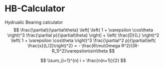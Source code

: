 # HB-Calculator
Hydrualic Bearing calculator
$$
\frac{\partial}{\partial\theta} \left[ \left( 1 + \varepsilon \cos\theta \right)^3 \frac{\partial p}{\partial\theta} \right] + \left( \frac{D}{L} \right)^2 \left( 1 + \varepsilon \cos\theta \right)^3 \frac{\partial^2 p}{\partial\left( \frac{x}{L/2}\right)^2} = - \frac{6\mu\Omega R^2}{(R-R_1)^2}\varepsilon\sin\theta
$$

$$
\\sum_{i=1}^{n} i = \frac{n(n+1)}{2}
$$
